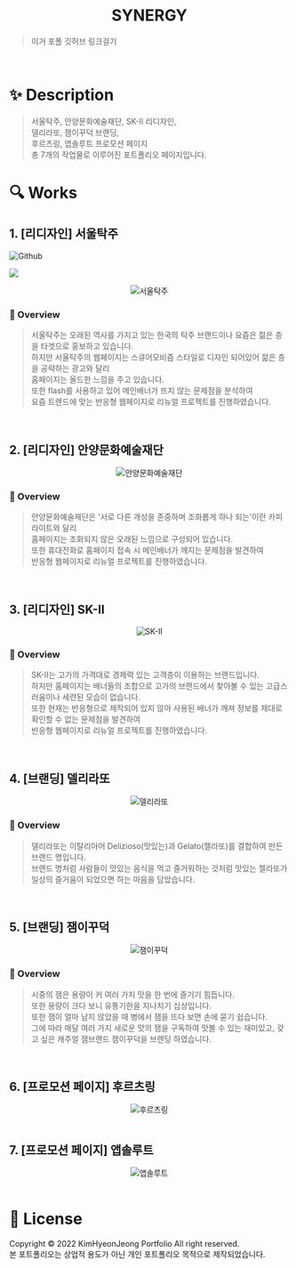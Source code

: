 <h1 align="center">SYNERGY</h1>
<p>
</p>

> 이거 포폴 깃허브 링크걸기 <br>

<br>

# ✨ Description

> 서울탁주, 안양문화예술재단, SK-Ⅱ 리디자인, <br>
> 델리라또, 잼이꾸덕 브랜딩, <br>
> 후르츠링, 앱솔루트 프로모션 페이지<br>
> 총 7개의 작업물로 이루어진 포트폴리오 페이지입니다.


# :mag: Works

## 1. [리디자인] 서울탁주 

![Github](http://img.shields.io/badge/-Github-000000?style=flat-square&logo=github&link=[https://github.com/khyeonj/Algorithm/](https://github.com/khyeonj/Algorithm))

<a href="[링크](https://github.com/khyeonj/Algorithm)"><img src="https://img.shields.io/badge/Github-000000?style=flat-square&logo=Github&logoColor=white"/></a>

<center>
    <img src="./README.assets/1.png" alt="서울탁주"/>
</center>

### :pushpin: Overview

  > 서울탁주는 오래된 역사를 가지고 있는 한국의 탁주 브랜드이나 요즘은 젊은 층을 타겟으로 홍보하고 있습니다. <br>
  > 하지만 서울탁주의 웹페이지는 스큐어모비즘 스타일로 디자인 되어있어 젊은 층을 공략하는 광고와 달리 <br>
  > 홈페이지는 올드한 느낌을 주고 있습니다. <br>
  > 또한 flash를 사용하고 있어 메인배너가 뜨지 않는 문제점을 분석하여 <br>
  > 요즘 트렌드에 맞는 반응형 웹페이지로 리뉴얼 프로젝트를 진행하였습니다.

<br>

## 2. [리디자인] 안양문화예술재단 

<center>
    <img src="./README.assets/2.png" alt="안양문화예술재단"/>
</center>

### :pushpin: Overview

  > 안양문화예술재단은 '서로 다른 개성을 존중하며 조화롭게 하나 되는'이란 카피라이트와 달리 <br>
  > 홈페이지는 조화되지 않은 오래된 느낌으로 구성되어 있습니다. <br>
  > 또한 휴대전화로 홈페이지 접속 시 메인배너가 깨지는 문제점을 발견하여 <br>
  > 반응형 웹페이지로 리뉴얼 프로젝트를 진행하였습니다.

<br>

## 3. [리디자인] SK-Ⅱ

<center>
    <img src="./README.assets/3.png" alt="SK-Ⅱ"/>
</center>

### :pushpin: Overview

  > SK-Ⅱ는 고가의 가격대로 경제력 있는 고객층이 이용하는 브랜드입니다. <br>
  > 하지만 홈페이지는 배너들의 조합으로 고가의 브랜드에서 찾아볼 수 있는 고급스러움이나 세련된 모습이 없습니다. <br>
  > 또한 현재는 반응형으로 제작되어 있지 않아 사용된 배너가 깨져 정보를 제대로 확인할 수 없는 문제점을 발견하여 <br>
  > 반응형 웹페이지로 리뉴얼 프로젝트를 진행하였습니다.
  > 
<br>

## 4. [브랜딩] 델리라또

<center>
    <img src="./README.assets/4.png" alt="델리라또"/>
</center>

### :pushpin: Overview

  > 델리라또는 이탈리아어 Delizioso(맛있는)과 Gelato(젤라또)를 결합하여 만든 브랜드 명입니다. <br>
  > 브랜드 명처럼 사람들이 맛있는 음식을 먹고 즐거워하는 것처럼 맛있는 젤라또가 일상의 즐거움이 되었으면 하는 마음을 담았습니다.

<br>

## 5. [브랜딩] 잼이꾸덕

<center>
    <img src="./README.assets/5.png" alt="잼이꾸덕"/>
</center>

### :pushpin: Overview

  > 시중의 잼은 용량이 커 여러 가지 맛을 한 번에 즐기기 힘듭니다. <br>
  > 또한 용량이 크다 보니 유통기한을 지나치기 십상입니다. <br>
  > 또한 잼이 얼마 남지 않았을 때 병에서 잼을 뜨다 보면 손에 묻기 쉽습니다. <br>
  > 그에 따라 매달 여러 가지 새로운 맛의 잼을 구독하여 맛볼 수 있는 재미있고, 갖고 싶은 캐주얼 잼브랜드 잼이꾸덕을 브랜딩 하였습니다.

<br>

## 6. [프로모션 페이지] 후르츠링

<center>
    <img src="./README.assets/6.png" alt="후르츠링"/>
</center>

<br>

## 7. [프로모션 페이지] 앱솔루트

<center>
    <img src="./README.assets/7.png" alt="앱솔루트"/>
</center>


<br>


# 📝 License

Copyright © 2022 KimHyeonJeong Portfolio All right reserved. <br>
본 포트폴리오는 상업적 용도가 아닌 개인 포트폴리오 목적으로 제작되었습니다.
